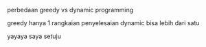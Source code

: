 perbedaan greedy vs dynamic programming

greedy hanya 1 rangkaian penyelesaian
dynamic bisa lebih dari satu

yayaya saya setuju